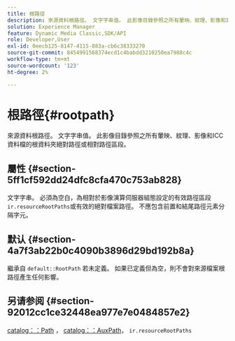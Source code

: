 ```yaml
---
title: 根路徑
description: 來源資料根路徑。 文字字串值。 此影像目錄參照之所有暈映、紋理、影像和ICC資料檔的根資料夾絕對路徑或相對路徑區段。
solution: Experience Manager
feature: Dynamic Media Classic,SDK/API
role: Developer,User
exl-id: 0eecb125-8147-4115-883a-cb6c38333270
source-git-commit: 8454991568374ecd1c4babdd3210250ea7988c4c
workflow-type: tm+mt
source-wordcount: '123'
ht-degree: 2%

---
```


# 根路徑{#rootpath}

來源資料根路徑。 文字字串值。 此影像目錄參照之所有暈映、紋理、影像和ICC資料檔的根資料夾絕對路徑或相對路徑區段。

## 屬性 {#section-5ff1cf592dd24dfc8cfa470c753ab828}

文字字串。 必須為空白，為相對於影像演算伺服器組態設定的有效路徑區段 `ir.resourceRootPaths`或有效的絕對檔案路徑。 不應包含前置和結尾路徑元素分隔字元。

## 默认 {#section-4a7f3ab22b0c4090b3896d29bd192b8a}

繼承自 `default::RootPath` 若未定義。 如果已定義但為空，則不會對來源檔案根路徑產生任何影響。

## 另请参阅 {#section-92012cc1ce32448ea977e7e0484857e2}

[catalog：：Path](../../../../../ir-api/material-cat/image-rendering-api-ref/c-ir-material-catalog/c-ir-material-data-reference/r-ir-path.md#reference-59ebb624250a4965ad1737578a2ab590) ， [catalog：：AuxPath](../../../../../ir-api/material-cat/image-rendering-api-ref/c-ir-material-catalog/c-ir-material-data-reference/r-ir-auxpath.md#reference-943ad5ee3c3b4b06bbcbb005db0dc969)， `ir.resourceRootPaths`
